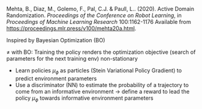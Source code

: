 
Mehta, B., Diaz, M., Golemo, F., Pal, C.J. &amp; Paull, L.. (2020). Active Domain Randomization. <i>Proceedings of the Conference on Robot Learning</i>, in <i>Proceedings of Machine Learning Research</i> 100:1162-1176 Available from https://proceedings.mlr.press/v100/mehta20a.html.

Inspired by Bayesian Optimization (BO)

≠ with BO: Training the policy renders the optimization objective (search of parameters for the next training env) non-stationary

* Learn policies $\mu_\phi$ as particles (Stein Variational Policy Gradient) to predict environment parameters
* Use a discriminator (NN) to estimate the probability of a trajectory to come from an informative environment -> define a reward to lead the policy $\mu_\phi$ towards informative environment parameters
